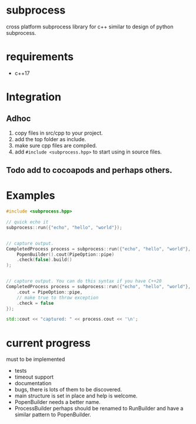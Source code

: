 # subprocess
cross platform subprocess library for c++ similar to design of python
subprocess.


# requirements

- c++17

# Integration

##  Adhoc

1. copy files in src/cpp to your project.
2. add the top folder as include.
3. make sure cpp files are compiled.
4. add `#include <subprocess.hpp>` to start using in source files.

## Todo add to cocoapods and perhaps others.

# Examples

```cpp
#include <subprocess.hpp>

// quick echo it
subprocess::run({"echo", "hello", "world"});


// capture output.
CompletedProcess process = subprocess::run({"echo", "hello", "world"},
    PopenBuilder().cout(PipeOption::pipe)
    .check(false).build()
);


// capture output. You can do this syntax if you have C++20
CompletedProcess process = subprocess::run({"echo", "hello", "world"}, {
    .cout = PipeOption::pipe,
    // make true to throw exception
    .check = false
});

std::cout << "captured: " << process.cout << '\n';
```


# current progress

must to be implemented

- tests
- timeout support
- documentation
- bugs, there is lots of them to be discovered.
- main structure is set in place and help is welcome.
- PopenBuilder needs a better name.
- ProcessBuilder perhaps should be renamed to RunBuilder and have a similar
  pattern to PopenBuilder.